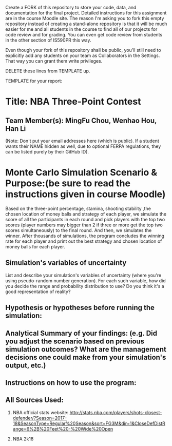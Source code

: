 Create a FORK of this repository to store your code, data, and documentation for the final project. Detailed instructions for this assignment are in the course Moodle site.  The reason I'm asking you to fork this empty repository instead of creating a stand-alone repository is that it will be much easier for me and all students in the course to find all of our projects for code review and for grading. You can even get code review from students in the other section of IS590PR this way.

Even though your fork of this repository shall be public, you'll still need to explicitly add any students on your team as Collaborators in the Settings. That way you can grant them write privileges.

DELETE these lines from TEMPLATE up.

TEMPLATE for your report:

# Title:  NBA Three-Point Contest

## Team Member(s): MingFu Chou, Wenhao Hou, Han Li
(Note: Don't put your email addresses here (which is public).  If a student wants their NAME hidden as well, due to optional FERPA regulations, they can be listed purely by their GitHub ID).

# Monte Carlo Simulation Scenario & Purpose:(be sure to read the instructions given in course Moodle)

Based on the three-point percentage, stamina, shooting stability ,the chosen location of money balls and strategy of each player, we simulate the score of all the participants in each round and pick players with the top two scores (player numbers may bigger than 2 if three or more get the top two scores simultaneously) to the final round. And then, we simulates the winner. After thousands of simulations, the program concludes the winning rate for each player and print out the best strategy and chosen location of money balls for each player.


## Simulation's variables of uncertainty
List and describe your simulation's variables of uncertainty (where you're using pseudo-random number generation). For each such variable, how did you decide the range and probability distribution to use?  Do you think it's a good representation of reality?

## Hypothesis or hypotheses before running the simulation:

## Analytical Summary of your findings: (e.g. Did you adjust the scenario based on previous simulation outcomes?  What are the management decisions one could make from your simulation's output, etc.)

## Instructions on how to use the program:

## All Sources Used:

1. NBA official stats website:
http://stats.nba.com/players/shots-closest-defender/?Season=2017-18&SeasonType=Regular%20Season&sort=FG3M&dir=1&CloseDefDistRange=6%2B%20Feet%20-%20Wide%20Open

2. NBA 2k18
